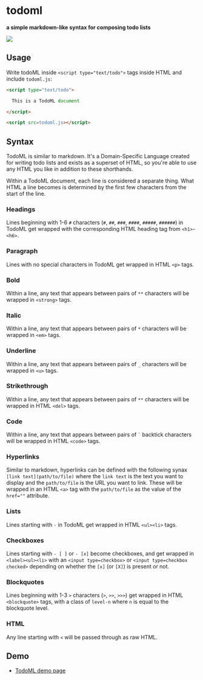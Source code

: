 # todoml

**a simple markdown-like syntax for composing todo lists**

![](https://i.imgur.com/BRQd8Ey.gif)

## Usage

Write todoML inside `<script type="text/todo">` tags inside HTML and include `todoml.js`:

```html
<script type="text/todo">

  This is a TodoML document

</script>

<script src=todoml.js></script>
```

## Syntax

TodoML is similar to markdown. It's a Domain-Specific Language created for writing todo lists and exists as a superset of HTML, so you're able to use any HTML you like in addition to these shorthands.

Within a TodoML document, each line is considered a separate thing. What HTML a line becomes is determined by the first few characters from the start of the line.

### Headings

Lines beginning with 1-6 `#` characters (`#`, `##`, `###`, `####`, `#####`, `######`) in TodoML get wrapped with the corresponding HTML heading tag from `<h1>`-`<h6>`.

### Paragraph

Lines with no special characters in TodoML get wrapped in HTML `<p>` tags.

### Bold

Within a line, any text that appears between pairs of `**` characters will be wrapped in `<strong>` tags.

### Italic

Within a line, any text that appears between pairs of `*` characters will be wrapped in `<em>` tags.

### Underline

Within a line, any text that appears between pairs of `_` characters will be wrapped in `<u>` tags.

### Strikethrough

Within a line, any text that appears between pairs of `**` characters will be wrapped in HTML `<del>` tags.

### Code

Within a line, any text that appears between pairs of <code>\`</code> backtick characters will be wrapped in HTML `<code>` tags.

### Hyperlinks

Similar to markdown, hyperlinks can be defined with the following synax `[link text](path/to/file)` where the `link text` is the text you want to display and the `path/to/file` is the URL you want to link. These will be wrapped in an HTML `<a>` tag with the `path/to/file` as the value of the `href=""` attribute.

### Lists

Lines starting with `-` in TodoML get wrapped in HTML `<ul><li>` tags.

### Checkboxes

Lines starting with `- [ ]` or `- [x]` become checkboxes, and get wrapped in `<label><ul><li>` with an `<input type=checkbox>` or `<input type=checkbox checked>` depending on whether the `[x]` (or `[X]`) is present or not.

### Blockquotes

Lines beginning with 1-3 `>` characters (`>`, `>>`, `>>>`) get wrapped in HTML `<blockquote>` tags, with a class of `level-n` where `n` is equal to the blockquote level.

### HTML

Any line starting with `<` will be passed through as raw HTML.

## Demo

- [TodoML demo page](https://tomhodgins.github.io/todoml/)
